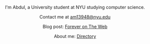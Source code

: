 <div id="header" align="center">
  <p>I'm Abdul, a University student at NYU studying computer science.</p>
  <p>Contact me at <a href="mailto:am13948@nyu.edu">am13948@nyu.edu</a></p>
  <p>Blog post: <a href="https://dunevc.vercel.app/pages/YajA8slpDyustEUGayv7">Forever on The Web</a></p>
  <p>About me: <a href="https://amendahawi.github.io/amendahawi-directory/">Directory</a></p>
</div>
